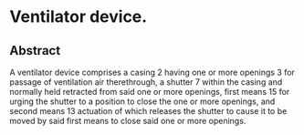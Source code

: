 # Ventilator device.

## Abstract
A ventilator device comprises a casing 2 having one or more openings 3 for passage of ventilation air therethrough, a shutter 7 within the casing and normally held retracted from said one or more openings, first means 15 for urging the shutter to a position to close the one or more openings, and second means 13 actuation of which releases the shutter to cause it to be moved by said first means to close said one or more openings.